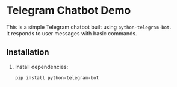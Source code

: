# Telegram Chatbot Demo

This is a simple Telegram chatbot built using `python-telegram-bot`.  
It responds to user messages with basic commands.

## Installation
1. Install dependencies:
   ```bash
   pip install python-telegram-bot
